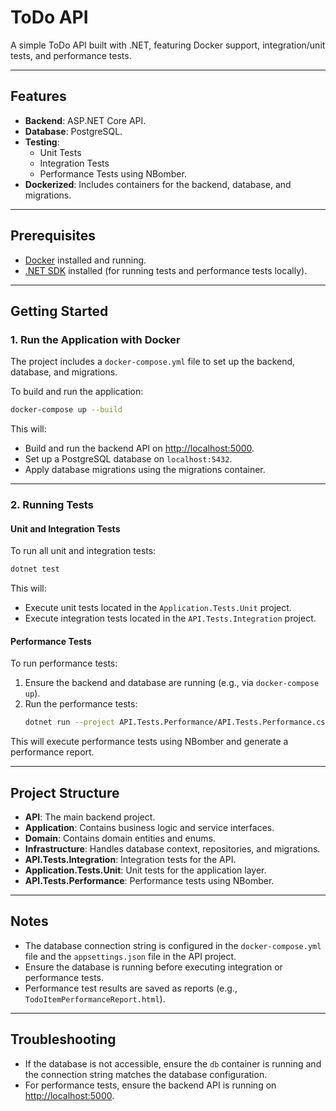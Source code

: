 # ToDo API

A simple ToDo API built with .NET, featuring Docker support, integration/unit tests, and performance tests.

---

## Features

- **Backend**: ASP.NET Core API.
- **Database**: PostgreSQL.
- **Testing**:
  - Unit Tests
  - Integration Tests
  - Performance Tests using NBomber.
- **Dockerized**: Includes containers for the backend, database, and migrations.

---

## Prerequisites

- [Docker](https://www.docker.com/) installed and running.
- [.NET SDK](https://dotnet.microsoft.com/) installed (for running tests and performance tests locally).

---

## Getting Started

### 1. Run the Application with Docker

The project includes a `docker-compose.yml` file to set up the backend, database, and migrations.

To build and run the application:

```bash
docker-compose up --build
```

This will:

- Build and run the backend API on [http://localhost:5000](http://localhost:5000).
- Set up a PostgreSQL database on `localhost:5432`.
- Apply database migrations using the migrations container.

---

### 2. Running Tests

#### Unit and Integration Tests

To run all unit and integration tests:

```bash
dotnet test
```

This will:

- Execute unit tests located in the `Application.Tests.Unit` project.
- Execute integration tests located in the `API.Tests.Integration` project.

#### Performance Tests

To run performance tests:

1. Ensure the backend and database are running (e.g., via `docker-compose up`).
2. Run the performance tests:
   ```bash
   dotnet run --project API.Tests.Performance/API.Tests.Performance.csproj
   ```

This will execute performance tests using NBomber and generate a performance report.

---

## Project Structure

- **API**: The main backend project.
- **Application**: Contains business logic and service interfaces.
- **Domain**: Contains domain entities and enums.
- **Infrastructure**: Handles database context, repositories, and migrations.
- **API.Tests.Integration**: Integration tests for the API.
- **Application.Tests.Unit**: Unit tests for the application layer.
- **API.Tests.Performance**: Performance tests using NBomber.

---

## Notes

- The database connection string is configured in the `docker-compose.yml` file and the `appsettings.json` file in the API project.
- Ensure the database is running before executing integration or performance tests.
- Performance test results are saved as reports (e.g., `TodoItemPerformanceReport.html`).

---

## Troubleshooting

- If the database is not accessible, ensure the `db` container is running and the connection string matches the database configuration.
- For performance tests, ensure the backend API is running on [http://localhost:5000](http://localhost:5000).
